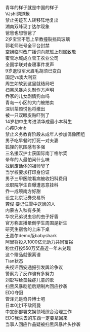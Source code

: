 青年的样子就是中国的样子  
VJshi网道歉  
禁止劣迹艺人转移阵地复出  
湖南双峰现丁达尔现象  
爸爸也想爸爸了  
2岁宝宝不愿上早教撞裂挡风玻璃  
郭老师账号全平台封禁  
空姐临时改广播词向航班上烈属致敬  
蜜雪冰城成立雪王农业公司  
全国学联对查寝事件发声  
9岁退役军犬眉毛胡须已变白  
国足vs澳大利亚  
周生如故到这里就结局吧  
扫黑风暴片头制作方声明  
乔家的儿女剧情狗血吗  
青岛一小区的大门被拍卖  
深圳茶颜悦色将撤出  
被一只双眼皮贴吓到了  
14岁初中生考进清华成最小本科生  
心疼Doinb  
禁止义务教育阶段未成年人参加偶像团组  
男子吃早餐时打死一对夫妻  
狐狸的氛围感有多强  
三名援汉护士获国际南丁格尔奖  
晕车的人最怕闻什么味  
找到废话体的祖师爷了  
当学校要求打印身份证  
男子三甲医院看病被收妇科费用  
龙职院学生自曝遭恶意挂科  
乔一成项南方好甜  
设立北京证券交易所  
龚俊 要记住雪中送炭的人  
内蒙古入秋有多美  
华农兄弟说虫谷的虫子好香  
官方称直播晕倒学生周围是新生  
研究生宿舍的上床下桌  
王嘉尔demo版babyshark  
阿里将投入1000亿元助力共同富裕  
粉丝打投550万奖品近一年未兑现  
这个赠品就很离谱  
Tian状态  
央视评西安通报引发舆论争议  
警察为了反诈骗有多努力  
刘彰写给孤独症儿童的歌  
扫黑风暴剧组后期制片回应抄袭  
EDG夺冠  
管泽元是奇异博士吧  
日本0比1不敌阿曼  
中宣部部署文娱领域综合治理工作  
EDG我失去的东西一定要拿回来  
当事人回应作品疑被扫黑风暴片头抄袭  
